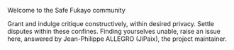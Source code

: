 Welcome to the Safe Fukayo community

Grant and indulge critique constructively, within desired privacy.
Settle disputes within these confines.
Finding yourselves unable, raise an issue here, answered by
Jean-Philippe ALLEGRO (JiPaix), the project maintainer. 
